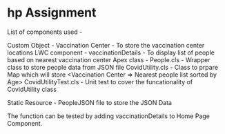 # hp Assignment
List of components used - 

Custom Object - Vaccination Center - To store the vaccination center locations                                                                                                      LWC component -  vaccinationDetails - To display list of people based on nearest vaccination center
Apex class - 
    People.cls - Wrapper class to store people data from JSON file
    CovidUtility.cls - Class to prpare Map which will store <Vaccination Center => Nearest people list sorted by Age>
    CovidUtilityTest.cls - Unit test to cover the funcationality of CovidUtility class
    
Static Resource - PeopleJSON file to store the JSON Data

The function can be tested by adding vaccinationDetails to Home Page Component.
